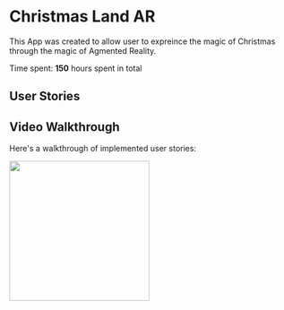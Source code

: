 # Christmas Land AR

This App was created to allow user to expreince the magic of Christmas through the magic of Agmented Reality.

Time spent: **150** hours spent in total

## User Stories


## Video Walkthrough

Here's a walkthrough of implemented user stories:



<img src= "https://giphy.com/gifs/lBrvoM5LBaW3FYE9pC" width=250><br>
